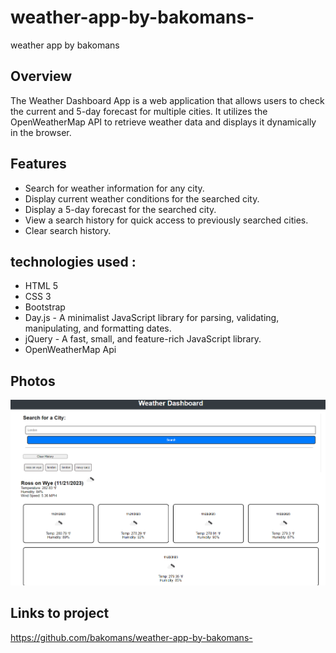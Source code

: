 # weather-app-by-bakomans-
weather app by bakomans

## Overview

The Weather Dashboard App is a web application that allows users to check the current and 5-day forecast for multiple cities. It utilizes the OpenWeatherMap API to retrieve weather data and displays it dynamically in the browser.

## Features

- Search for weather information for any city.
- Display current weather conditions for the searched city.
- Display a 5-day forecast for the searched city.
- View a search history for quick access to previously searched cities.
- Clear search history.

## technologies used :
- HTML 5
- CSS 3
- Bootstrap
- Day.js - A minimalist JavaScript library for parsing, validating, manipulating, and formatting dates.
- jQuery - A fast, small, and feature-rich JavaScript library.
- OpenWeatherMap Api



## Photos
![project image ](image.png)

## Links to project 

https://github.com/bakomans/weather-app-by-bakomans-


